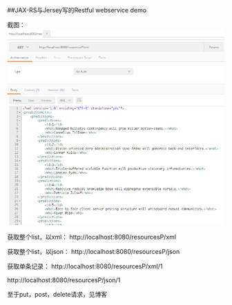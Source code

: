 

##JAX-RS与Jersey写的Restful webservice demo




截图：
![JAX-RS](./ScreenImage/JAX-RS.png)


获取整个list，以xml：
http://localhost:8080/resourcesP/xml

获取整个list，以json：
http://localhost:8080/resourcesP/json

获取单条记录：
http://localhost:8080/resourcesP/xml/1

http://localhost:8080/resourcesP/json/1


至于put，post，delete请求，见博客

